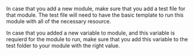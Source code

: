 In case that you add a new module, make sure that you add a test file for that module.
The test file will need to have the basic template to run this module with all of the necessary resource.

In case that you added a new variable to module, and this variable is requierd for the module to run, make sure that you add this variable to the test folder to your module with the right value.
